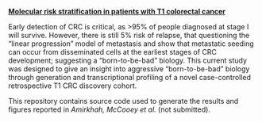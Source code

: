 <a href="https://dunne-lab.com/projects/"><b>Molecular risk stratification in patients with T1 colorectal cancer</b></a>

Early detection of CRC is critical, as >95% of people diagnosed at stage I will survive. However, there is still 5% risk of relapse, that questioning the “linear progression” model of metastasis and show that metastatic seeding can occur from disseminated cells at the earliest stages of CRC development; suggesting a “born-to-be-bad” biology. This current study was designed to give an insight into aggressive “born-to-be-bad” biology through generation and transcriptional profiling of a novel case-controlled retrospective T1 CRC discovery cohort.

This repository contains source code used to generate the results and figures reported in <i>Amirkhah, McCooey et al.</i> (not submitted).
